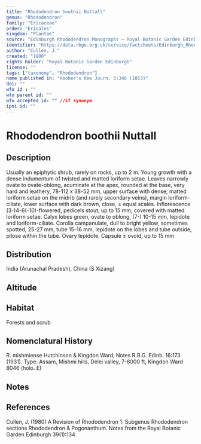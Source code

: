 ```yaml
---
title: "Rhododendron boothii Nuttall"
genus: "Rhododendron"
family: "Ericaceae"
order: "Ericales"
kingdom: "Plantae"
source: "Edinburgh Rhododendron Monographs – Royal Botanic Garden Edinburgh"
identifier: "https://data.rbge.org.uk/service/factsheets/Edinburgh_Rhododendron_Monographs.xhtml"
author: "Cullen, J."
created: "1980"
rights holder: "Royal Botanic Garden Edinburgh"
license: ""
tags: ["taxonomy", "Rhododendron"]
name published in: "Hooker's Kew Journ. 5:346 (1853)"
doi: ""
wfo id : ""
wfo parent id: ""
wfo accepted id: "" //if synonym                      
ipni id: ""
---
```


                       

# Rhododendron boothii Nuttall

## Description
Usually an epiphytic shrub, rarely on rocks, up to 2 m. Young growth with a dense indumentum of twisted and matted loriform setae. Leaves narrowly ovate to ovate-oblong, acuminate at the apex, rounded at the base, very hard and leathery, 78-112 x 38-52 mm, upper surface with dense, matted loriform setae on the midrib (and rarely secondary veins), margin loriform-ciliate, lower surface with dark brown, close, ± equal scales. Inflorescence (3-)4-6(-10)-flowered, pedicels stout, up to 15 mm, covered with matted loriform setae. Calyx lobes green, ovate to oblong, (7-) 10-15 mm, lepidote and loriform-ciliate. Corolla campanulate, dull to bright yellow, sometimes spotted, 25-27 mm, tube 15-16 mm, lepidote on the lobes and tube outside, pilose within the tube. Ovary lepidote. Capsule ± ovoid, up to 15 mm

## Distribution
India (Arunachal Pradesh), China (S Xizang)

## Altitude


## Habitat
Forests and scrub

## Nomenclatural History
R. mishmiense Hutchinson & Kingdon Ward, Notes R.B.G. Edinb. 16:173 (1931). Type: Assam, Mishmi hills, Delei valley, 7-8000 ft, Kingdon Ward 8046 (holo. E)
                       
## Notes


## References

Cullen, J. (1980) A Revision of Rhododendron 1: Subgenus Rhododendron sections Rhododendron & Pogonanthum. Notes from the Royal Botanic Garden Edinburgh 39(1):134
